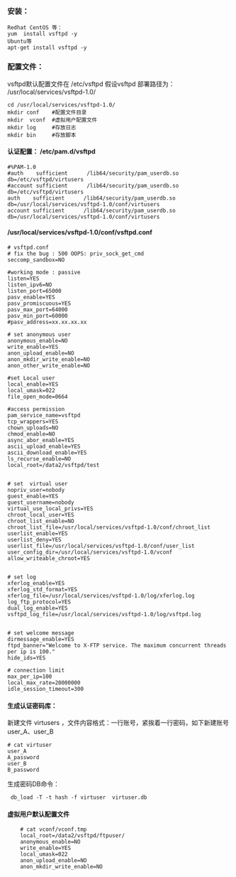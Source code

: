 


### 安装：

    Redhat CentOS 等：
    yum  install vsftpd -y
    Ubuntu等
    apt-get install vsftpd -y


### 配置文件：
vsftpd默认配置文件在 /etc/vsftpd
假设vsftpd 部署路径为： /usr/local/services/vsftpd-1.0/

    cd /usr/local/services/vsftpd-1.0/
    mkdir conf    #配置文件目录
    mkdir  vconf  #虚拟用户配置文件
    mkdir log     #存放日志
    mkdir bin     #存放脚本

#### 认证配置： /etc/pam.d/vsftpd

    #%PAM-1.0
    #auth    sufficient      /lib64/security/pam_userdb.so     db=/etc/vsftpd/virtusers
    #account sufficient      /lib64/security/pam_userdb.so     db=/etc/vsftpd/virtusers
    auth    sufficient      /lib64/security/pam_userdb.so     db=/usr/local/services/vsftpd-1.0/conf/virtusers
    account sufficient      /lib64/security/pam_userdb.so     db=/usr/local/services/vsftpd-1.0/conf/virtusers

#### /usr/local/services/vsftpd-1.0/conf/vsftpd.conf

    # vsftpd.conf 
    # fix the bug : 500 OOPS: priv_sock_get_cmd 
    seccomp_sandbox=NO

    #working mode : passive 
    listen=YES
    listen_ipv6=NO
    listen_port=65000
    pasv_enable=YES
    pasv_promiscuous=YES
    pasv_max_port=64000
    pasv_min_port=60000
    #pasv_address=xx.xx.xx.xx

    # set anonymous user 
    anonymous_enable=NO
    write_enable=YES
    anon_upload_enable=NO
    anon_mkdir_write_enable=NO
    anon_other_write_enable=NO

    #set Local user
    local_enable=YES
    local_umask=022
    file_open_mode=0664

    #access permission
    pam_service_name=vsftpd
    tcp_wrappers=YES
    chown_uploads=NO
    chmod_enable=NO
    async_abor_enable=YES
    ascii_upload_enable=YES
    ascii_download_enable=YES
    ls_recurse_enable=NO
    local_root=/data2/vsftpd/test


    # set  virtual user 
    nopriv_user=nobody
    guest_enable=YES
    guest_username=nobody
    virtual_use_local_privs=YES
    chroot_local_user=YES
    chroot_list_enable=NO
    chroot_list_file=/usr/local/services/vsftpd-1.0/conf/chroot_list
    userlist_enable=YES
    userlist_deny=YES
    userlist_file=/usr/local/services/vsftpd-1.0/conf/user_list
    user_config_dir=/usr/local/services/vsftpd-1.0/vconf
    allow_writeable_chroot=YES


    # set log
    xferlog_enable=YES
    xferlog_std_format=YES
    xferlog_file=/usr/local/services/vsftpd-1.0/log/xferlog.log
    log_ftp_protocol=YES
    dual_log_enable=YES
    vsftpd_log_file=/usr/local/services/vsftpd-1.0/log/vsftpd.log


    # set welcome message
    dirmessage_enable=YES
    ftpd_banner="Welcome to X-FTP service. The maximum concurrent threads per ip is 100."
    hide_ids=YES

    # connection limit
    max_per_ip=100
    local_max_rate=20000000
    idle_session_timeout=300


#### 生成认证密码库：
新建文件 virtusers ，文件内容格式：一行账号，紧挨着一行密码，如下新建账号user_A、user_B

    # cat virtuser
    user_A
    A_password
    user_B
    B_password
    
 生成密码DB命令：
 
     db_load -T -t hash -f virtuser  virtuser.db
    
#### 虚拟用户默认配置文件  

        # cat vconf/vconf.tmp
        local_root=/data2/vsftpd/ftpuser/
        anonymous_enable=NO
        write_enable=YES
        local_umask=022
        anon_upload_enable=NO
        anon_mkdir_write_enable=NO





